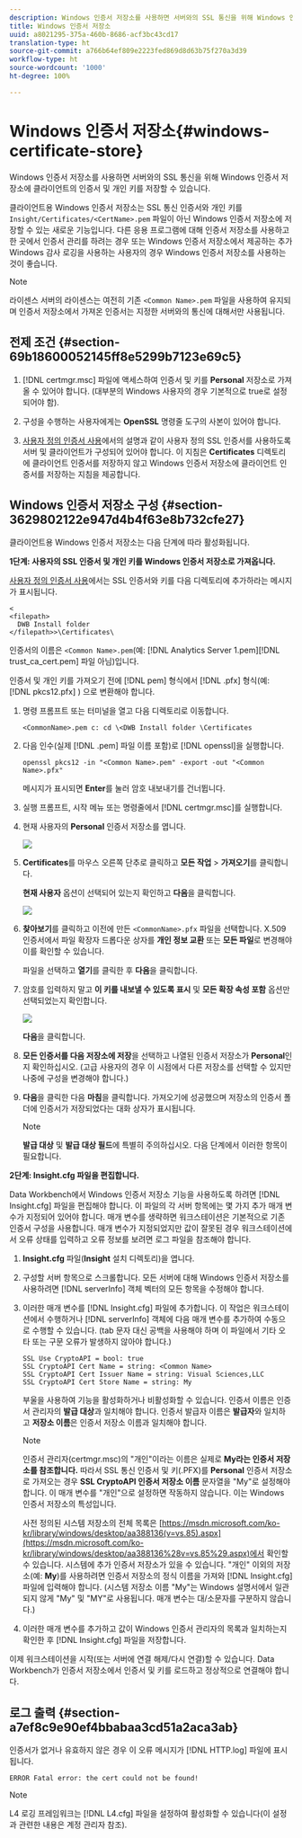 ```yaml
---
description: Windows 인증서 저장소를 사용하면 서버와의 SSL 통신을 위해 Windows 인증서 저장소에 클라이언트의 인증서 및 개인 키를 저장할 수 있습니다.
title: Windows 인증서 저장소
uuid: a8021295-375a-460b-8686-acf3bc43cd17
translation-type: ht
source-git-commit: a766b64ef809e2223fed869d8d63b75f270a3d39
workflow-type: ht
source-wordcount: '1000'
ht-degree: 100%

---
```



# Windows 인증서 저장소{#windows-certificate-store}

Windows 인증서 저장소를 사용하면 서버와의 SSL 통신을 위해 Windows 인증서 저장소에 클라이언트의 인증서 및 개인 키를 저장할 수 있습니다.

클라이언트용 Windows 인증서 저장소는 SSL 통신 인증서와 개인 키를 `Insight/Certificates/<CertName>.pem` 파일이 아닌 Windows 인증서 저장소에 저장할 수 있는 새로운 기능입니다. 다른 응용 프로그램에 대해 인증서 저장소를 사용하고 한 곳에서 인증서 관리를 하려는 경우 또는 Windows 인증서 저장소에서 제공하는 추가 Windows 감사 로깅을 사용하는 사용자의 경우 Windows 인증서 저장소를 사용하는 것이 좋습니다.

>[!NOTE]
>
>라이센스 서버의 라이센스는 여전히 기존 `<Common Name>.pem` 파일을 사용하여 유지되며 인증서 저장소에서 가져온 인증서는 지정한 서버와의 통신에 대해서만 사용됩니다.

## 전제 조건 {#section-69b18600052145ff8e5299b7123e69c5}

1. [!DNL certmgr.msc] 파일에 액세스하여 인증서 및 키를 **Personal** 저장소로 가져올 수 있어야 합니다. (대부분의 Windows 사용자의 경우 기본적으로 true로 설정되어야 함).

1. 구성을 수행하는 사용자에게는 **OpenSSL** 명령줄 도구의 사본이 있어야 합니다.
1. [사용자 정의 인증서 사용](../../../../../home/c-inst-svr/c-install-ins-svr/t-install-proc-inst-svr-dpu/c-dnld-dgtl-cert/using-custom-certificates-dwb.md#concept-ee6a9b5015f84a0ba64a11428b0a72dd)에서의 설명과 같이 사용자 정의 SSL 인증서를 사용하도록 서버 및 클라이언트가 구성되어 있어야 합니다. 이 지침은 **Certificates** 디렉토리에 클라이언트 인증서를 저장하지 않고 Windows 인증서 저장소에 클라이언트 인증서를 저장하는 지침을 제공합니다.

## Windows 인증서 저장소 구성 {#section-3629802122e947d4b4f63e8b732cfe27}

클라이언트용 Windows 인증서 저장소는 다음 단계에 따라 활성화됩니다.

**1단계: 사용자의 SSL 인증서 및 개인 키를 Windows 인증서 저장소로 가져옵니다.**

[사용자 정의 인증서 사용](../../../../../home/c-inst-svr/c-install-ins-svr/t-install-proc-inst-svr-dpu/c-dnld-dgtl-cert/using-custom-certificates-dwb.md#concept-ee6a9b5015f84a0ba64a11428b0a72dd)에서는 SSL 인증서와 키를 다음 디렉토리에 추가하라는 메시지가 표시됩니다.

```
< 
<filepath>
  DWB Install folder 
</filepath>>\Certificates\
```

인증서의 이름은 `<Common Name>.pem`(예: [!DNL Analytics Server 1.pem][!DNL trust_ca_cert.pem] 파일 아님)입니다.

인증서 및 개인 키를 가져오기 전에 [!DNL pem] 형식에서 [!DNL .pfx] 형식(예: [!DNL pkcs12.pfx] ) 으로 변환해야 합니다.

1. 명령 프롬프트 또는 터미널을 열고 다음 디렉토리로 이동합니다.

   ```
   <CommonName>.pem c: cd \<DWB Install folder \Certificates
   ```

1. 다음 인수(실제 [!DNL .pem] 파일 이름 포함)로 [!DNL openssl]을 실행합니다.

   ```
   openssl pkcs12 -in "<Common Name>.pem" -export -out "<Common Name>.pfx"
   ```

   메시지가 표시되면 **Enter**&#x200B;를 눌러 암호 내보내기를 건너뜁니다.

1. 실행 프롬프트, 시작 메뉴 또는 명령줄에서 [!DNL certmgr.msc]를 실행합니다.
1. 현재 사용자의 **Personal** 인증서 저장소를 엽니다.

   ![](assets/6_5_crypto_api_0.png)

1. **Certificates**&#x200B;를 마우스 오른쪽 단추로 클릭하고 **모든 작업** > **가져오기**&#x200B;를 클릭합니다.

   **현재 사용자** 옵션이 선택되어 있는지 확인하고 **다음**&#x200B;을 클릭합니다.

   ![](assets/6_5_crypto_api_4.png)

1. **찾아보기**&#x200B;를 클릭하고 이전에 만든 `<CommonName>.pfx` 파일을 선택합니다. X.509 인증서에서 파일 확장자 드롭다운 상자를 **개인 정보 교환** 또는 **모든 파일**&#x200B;로 변경해야 이를 확인할 수 있습니다.

   파일을 선택하고 **열기**&#x200B;를 클릭한 후 **다음**&#x200B;을 클릭합니다.

1. 암호를 입력하지 말고 **이 키를 내보낼 수 있도록 표시** 및 **모든 확장 속성 포함** 옵션만 선택되었는지 확인합니다.

   ![](assets/6_5_crypto_api_3.png)

   **다음**&#x200B;을 클릭합니다.

1. **모든 인증서를 다음 저장소에 저장**&#x200B;을 선택하고 나열된 인증서 저장소가 **Personal**&#x200B;인지 확인하십시오. (고급 사용자의 경우 이 시점에서 다른 저장소를 선택할 수 있지만 나중에 구성을 변경해야 합니다.)

1. **다음**&#x200B;을 클릭한 다음 **마침**&#x200B;을 클릭합니다. 가져오기에 성공했으며 저장소의 인증서 폴더에 인증서가 저장되었다는 대화 상자가 표시됩니다.

   >[!NOTE]
   >
   >**발급 대상** 및 **발급 대상 필드**&#x200B;에 특별히 주의하십시오. 다음 단계에서 이러한 항목이 필요합니다.

**2단계: Insight.cfg 파일을 편집합니다.**

Data Workbench에서 Windows 인증서 저장소 기능을 사용하도록 하려면 [!DNL Insight.cfg] 파일을 편집해야 합니다. 이 파일의 각 서버 항목에는 몇 가지 추가 매개 변수가 지정되어 있어야 합니다. 매개 변수를 생략하면 워크스테이션은 기본적으로 기존 인증서 구성을 사용합니다. 매개 변수가 지정되었지만 값이 잘못된 경우 워크스테이션에서 오류 상태를 입력하고 오류 정보를 보려면 로그 파일을 참조해야 합니다.

1. **Insight.cfg** 파일(**Insight** 설치 디렉토리)을 엽니다.

1. 구성할 서버 항목으로 스크롤합니다. 모든 서버에 대해 Windows 인증서 저장소를 사용하려면 [!DNL serverInfo] 객체 벡터의 모든 항목을 수정해야 합니다.
1. 이러한 매개 변수를 [!DNL Insight.cfg] 파일에 추가합니다. 이 작업은 워크스테이션에서 수행하거나 [!DNL serverInfo] 객체에 다음 매개 변수를 추가하여 수동으로 수행할 수 있습니다. (tab 문자 대신 공백을 사용해야 하며 이 파일에서 기타 오타 또는 구문 오류가 발생하지 않아야 합니다.)

   ```
   SSL Use CryptoAPI = bool: true  
   SSL CryptoAPI Cert Name = string: <Common Name>  
   SSL CryptoAPI Cert Issuer Name = string: Visual Sciences,LLC  
   SSL CryptoAPI Cert Store Name = string: My 
   ```

   부울을 사용하여 기능을 활성화하거나 비활성화할 수 있습니다. 인증서 이름은 인증서 관리자의 **발급 대상**&#x200B;과 일치해야 합니다. 인증서 발급자 이름은 **발급자**&#x200B;와 일치하고 **저장소 이름**&#x200B;은 인증서 저장소 이름과 일치해야 합니다.

   >[!NOTE]
   >
   >인증서 관리자(certmgr.msc)의 &quot;개인&quot;이라는 이름은 실제로 **My라는 인증서 저장소를 참조합니다.** 따라서 SSL 통신 인증서 및 키(.PFX)를 **Personal** 인증서 저장소로 가져오는 경우 **SSL CryptoAPI 인증서 저장소 이름** 문자열을 &quot;My&quot;로 설정해야 합니다. 이 매개 변수를 &quot;개인&quot;으로 설정하면 작동하지 않습니다. 이는 Windows 인증서 저장소의 특성입니다.

   사전 정의된 시스템 저장소의 전체 목록은 [https://msdn.microsoft.com/ko-kr/library/windows/desktop/aa388136(v=vs.85).aspx](https://msdn.microsoft.com/ko-kr/library/windows/desktop/aa388136%28v=vs.85%29.aspx)에서 확인할 수 있습니다. 시스템에 추가 인증서 저장소가 있을 수 있습니다. &quot;개인&quot; 이외의 저장소(예: **My**)를 사용하려면 인증서 저장소의 정식 이름을 가져와 [!DNL Insight.cfg] 파일에 입력해야 합니다. (시스템 저장소 이름 &quot;My&quot;는 Windows 설명서에서 일관되지 않게 &quot;My&quot; 및 &quot;MY&quot;로 사용됩니다. 매개 변수는 대/소문자를 구분하지 않습니다.)

1. 이러한 매개 변수를 추가하고 값이 Windows 인증서 관리자의 목록과 일치하는지 확인한 후 [!DNL Insight.cfg] 파일을 저장합니다.

이제 워크스테이션을 시작(또는 서버에 연결 해제/다시 연결)할 수 있습니다. Data Workbench가 인증서 저장소에서 인증서 및 키를 로드하고 정상적으로 연결해야 합니다.

## 로그 출력 {#section-a7ef8c9e90ef4bbabaa3cd51a2aca3ab}

인증서가 없거나 유효하지 않은 경우 이 오류 메시지가 [!DNL HTTP.log] 파일에 표시됩니다.

```
ERROR Fatal error: the cert could not be found!
```

>[!NOTE]
>
>L4 로깅 프레임워크는 [!DNL L4.cfg] 파일을 설정하여 활성화할 수 있습니다(이 설정과 관련한 내용은 계정 관리자 참조).
